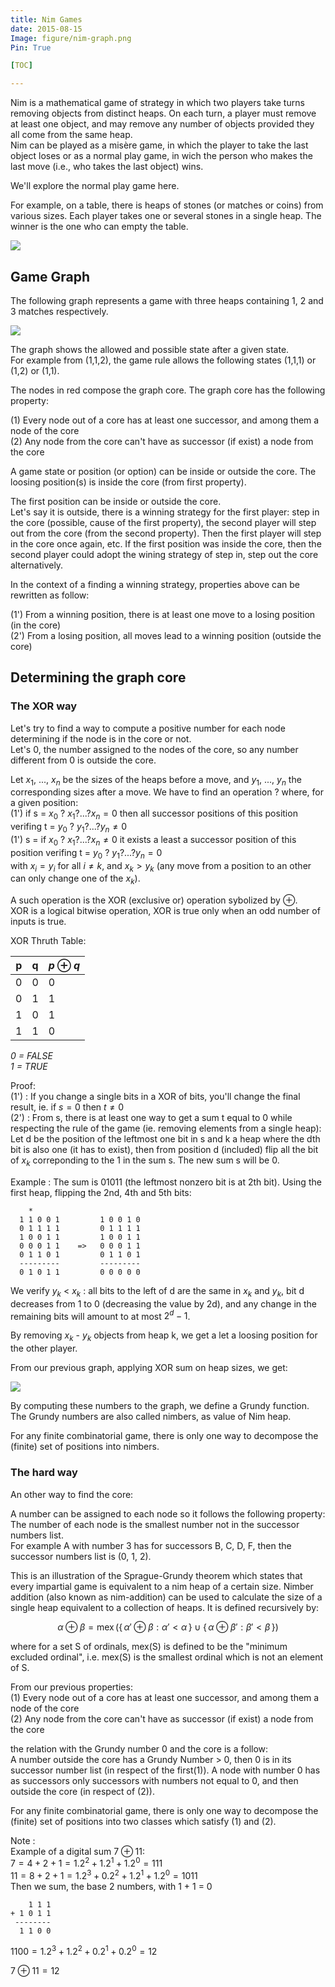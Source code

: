 ```yaml
---
title: Nim Games
date: 2015-08-15
Image: figure/nim-graph.png
Pin: True

[TOC]

---
```


<!-- BEGIN_SUMMARY -->
Nim is a mathematical game of strategy in which two players take turns removing objects from distinct heaps. On each turn, a player must remove at least one object, and may remove any number of objects provided they all come from the same heap.  
Nim can be played as a misère game, in which the player to take the last object loses or as a normal play game, in wich the person who makes the last move (i.e., who takes the last object) wins.

<!-- END_SUMMARY -->
We'll explore the normal play game here.

For example, on a table, there is heaps of stones (or matches or coins) from various sizes. Each player takes one or several stones in a single heap. The winner is the one who can empty the table.

![](figure/nim-game-ex.png)

## Game Graph

The following graph represents a game with three heaps containing 1, 2 and 3 matches respectively.  

![](figure/nim-graph.png)

The graph shows the allowed and possible state after a given state.  
For example from (1,1,2), the game rule allows the following states (1,1,1) or (1,2) or (1,1).

The nodes in red compose the graph core. The graph core has the following property:

(1) Every node out of a core has at least one successor, and among them a node of the core  
(2) Any node from the core can't have as successor (if exist) a node from the core  

A game state or position (or option) can be inside or outside the core. The loosing position(s) is inside the core (from first property).  

The first position can be inside or outside the core.  
Let's say it is outside, there is a winning strategy for the first player: step in the core (possible, cause of the first property), the second player will step out from the core (from the second property). Then the first player will step in the core once again, etc. If the first position was inside the core, then the second player could adopt the wining strategy of step in, step out the core alternatively.

In the context of a finding a winning strategy, properties above can be rewritten as follow:

(1') From a winning position, there is at least one move to a losing position (in the core)  
(2') From a losing position, all moves lead to a winning position (outside the core)  


## Determining the graph core

### The XOR way

Let's try to find a way to compute a positive number for each node determining if the node is in the core or not.  
Let's 0, the number assigned to the nodes of the core, so any number different from 0 is outside the core.  

Let $x_1,$ ..., $x_n$ be the sizes of the heaps before a move, and $y_1$, ..., $y_n$ the corresponding sizes after a move. 
We have to find an operation ? where, for a given position:  
(1') if s = $x_0$ ? $x_1 ? ... ? x_n = 0$ then all successor positions of this position verifing t = $y_0$ ? $y_1 ? ... ? y_n \ne 0$  
(1') s = if $x_0$ ? $x_1 ? ... ? x_n \ne 0$ it exists a least a successor position of this position verifing t = $y_0$ ? $y_1 ? ... ? y_n = 0$  
with $x_i = y_i$ for all $i \ne k$, and $x_k > y_k$ (any move from a position to an other can only change one of the $x_k$).

A such operation is the XOR (exclusive or) operation sybolized by $\oplus$.  
XOR is a logical bitwise operation, XOR is true only when an odd number of inputs is true.

XOR Thruth Table:

p | q | $p \oplus q$
--|---|-------
0 | 0 |  0
0 | 1 |  1
1 | 0 |  1
1 | 1 |  0

_0 = FALSE_  
_1 = TRUE_

Proof:  
(1') : If you change a single bits in a XOR of bits, you'll change the final result, ie. if $s = 0$ then $t \ne 0$   
(2') : From s, there is at least one way to get a sum t equal to 0 while respecting the rule of the game (ie. removing elements from a single heap): Let d be the position of the  leftmost one bit in s and k a heap where the dth bit is also one (it has to exist), then from position d (included) flip all the bit of $x_k$ correponding to the 1 in the sum s. The new sum s will be 0.

Example : The sum is 01011 (the leftmost nonzero bit is at 2th bit). Using the first heap, flipping the 2nd, 4th and 5th bits:

        *
      1 1 0 0 1         1 0 0 1 0 
      0 1 1 1 1         0 1 1 1 1
      1 0 0 1 1         1 0 0 1 1
      0 0 0 1 1    =>   0 0 0 1 1
      0 1 1 0 1         0 1 1 0 1
      ---------         ---------
      0 1 0 1 1         0 0 0 0 0

We verify  $y_k$ < $x_k$ : all bits to the left of d are the same in $x_k$ and $y_k$, bit d decreases from 1 to 0 (decreasing the value by 2d), and any change in the remaining bits will amount to at most $2^d-1$.

By removing $x_k$ - $y_k$ objects from heap k, we get a let a loosing position for the other player.

From our previous graph, applying XOR sum on heap sizes, we get: 

![](figure/nim-graph-2.png)

By computing these numbers to the graph, we define a Grundy function. The Grundy numbers are also called nimbers, as value of Nim heap.

For any finite combinatorial game, there is only one way to decompose the (finite) set of positions into nimbers.

### The hard way
An other way to find the core:

A number can be assigned to each node so it follows the following property: The number of each node is the smallest number not in the successor numbers list.  
For example A with number 3 has for successors B, C, D, F, then the successor numbers list is (0, 1, 2).

This is an illustration of the Sprague-Grundy theorem which states that every impartial game is equivalent to a nim heap of a certain size.
Nimber addition (also known as nim-addition) can be used to calculate the size of a single heap equivalent to a collection of heaps. It is defined recursively by:

$$\alpha \oplus \beta = \operatorname{mex}(\{\,\alpha' \oplus \beta : \alpha' < \alpha\,\} \cup \{\, \alpha  \oplus \beta' : \beta' < \beta \,\})$$

where for a set S of ordinals, mex(S) is defined to be the "minimum excluded ordinal", i.e. mex(S) is the smallest ordinal which is not an element of S.

From our previous properties:  
(1) Every node out of a core has at least one successor, and among them a node of the core  
(2) Any node from the core can't have as successor (if exist) a node from the core  

the relation with the Grundy number 0 and the core is a follow:  
A number outside the core has a Grundy Number > 0, then 0 is in its successor number list (in respect of the first(1)).
A node with number 0 has as successors only successors with numbers not equal to 0, and then outside the core (in respect of (2)).

For any finite combinatorial game, there is only one way to decompose the (finite) set of positions into two classes which satisfy (1) and (2).

Note :  
Example of a digital sum $7 \oplus 11$:   
$7 = 4 + 2 + 1 = 1.2^{2} + 1.2^{1} + 1.2^{0} = 111$  
$11 = 8 + 2 + 1 = 1.2^{3} + 0.2^{2} + 1.2^{1} + 1.2^{0} = 1011$  
Then we sum, the base 2 numbers, with 1 + 1 = 0  

        1 1 1
    + 1 0 1 1
     --------
      1 1 0 0

$1100= 1.2^{3} + 1.2^{2} + 0.2^{1} + 0.2^{0} = 12$

$7 \oplus 11 = 12$


<!--
Sources:
https://en.wikipedia.org/wiki/Nim
https://en.wikipedia.org/wiki/Nimber
https://en.wikipedia.org/wiki/Exclusive_or
http://math.stackexchange.com/questions/416042/why-xor-operator-works
-->
